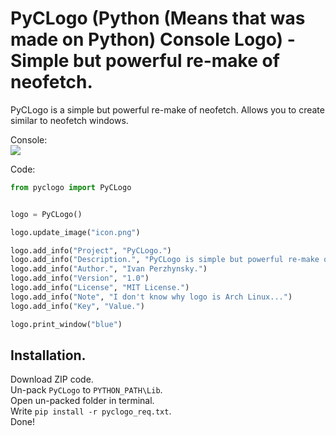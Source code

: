# PyCLogo (Python (Means that was made on Python) Console Logo) - Simple but powerful re-make of neofetch.
PyCLogo is a simple but powerful re-make of neofetch.
Allows you to create similar to neofetch windows.

Console:<br><img src="PyCLogoExample.png">

Code:<br>
```python
from pyclogo import PyCLogo


logo = PyCLogo()

logo.update_image("icon.png")

logo.add_info("Project", "PyCLogo.")
logo.add_info("Description.", "PyCLogo is simple but powerful re-make of neofetch that allows you print beautiful info windows.")
logo.add_info("Author.", "Ivan Perzhynsky.")
logo.add_info("Version", "1.0")
logo.add_info("License", "MIT License.")
logo.add_info("Note", "I don't know why logo is Arch Linux...")
logo.add_info("Key", "Value.")

logo.print_window("blue")

```

## Installation.
Download ZIP code.<br>
Un-pack ```PyCLogo``` to ```PYTHON_PATH\Lib```.<br>
Open un-packed folder in terminal.<br>
Write ```pip install -r pyclogo_req.txt```.<br>
Done!
